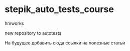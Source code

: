 # stepik_auto_tests_course
hmworks

new repository to autotests

На будущее добавить сюда ссылки на полезные статьи

